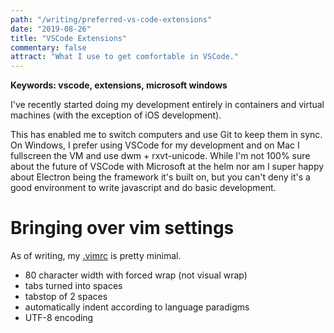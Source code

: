 ```yaml
---
path: "/writing/preferred-vs-code-extensions"
date: "2019-08-26"
title: "VSCode Extensions"
commentary: false
attract: "What I use to get comfortable in VSCode."
---
```

**Keywords: vscode, extensions, microsoft windows**

I've recently started doing my development entirely in containers and virtual machines (with the exception of iOS development).

This has enabled me to switch computers and use Git to keep them in sync.  On Windows, I prefer using VSCode for my development and on Mac I fullscreen the VM and use dwm + rxvt-unicode.  While I'm not 100% sure about the future of VSCode with Microsoft at the helm nor am I super happy about Electron being the framework it's built on, but you can't deny it's a good environment to write javascript and do basic development.

# Bringing over vim settings
As of writing, my [.vimrc](https://github.com/xocite/dotrc/blob/master/vimrc) is pretty minimal.
* 80 character width with forced wrap (not visual wrap)
* tabs turned into spaces
* tabstop of 2 spaces
* automatically indent according to language paradigms
* UTF-8 encoding